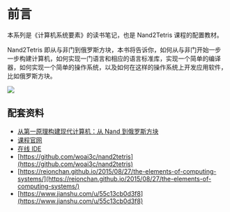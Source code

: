 # 前言
本系列是《计算机系统要素》的读书笔记，也是 Nand2Tetris 课程的配置教材。

Nand2Tetris 即从与非门到俄罗斯方块，本书将告诉你，如何从与非门开始一步一步构建计算机，如何实现一门语言和相应的语言标准库，实现一个简单的编译器，如何实现一个简单的操作系统，以及如何在这样的操作系统上开发应用软件，比如俄罗斯方块。

![](https://raw.gitmirror.com/RicardoJiang/resource/main/2024/july/p12.png)

## 配套资料
- [从第一原理构建现代计算机：从 Nand 到俄罗斯方块](https://www.coursera.org/learn/build-a-computer)
- [课程官网](https://www.nand2tetris.org/)
- [在线 IDE](https://nand2tetris.github.io/web-ide/chip/)
- [https://github.com/woai3c/nand2tetris](https://github.com/woai3c/nand2tetris)
- [https://reionchan.github.io/2015/08/27/the-elements-of-computing-systems/](https://reionchan.github.io/2015/08/27/the-elements-of-computing-systems/)
- [https://www.jianshu.com/u/55c13cb0d3f8](https://www.jianshu.com/u/55c13cb0d3f8)